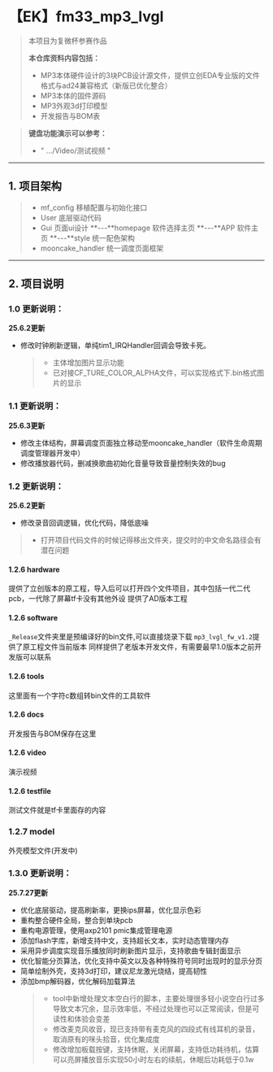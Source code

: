 # 【EK】fm33_mp3_lvgl

> 本项目为复微杯参赛作品
>
> **本仓库资料内容包括：**
>
> * MP3本体硬件设计的3块PCB设计源文件，提供立创EDA专业版的文件格式与ad24兼容格式（新版已优化整合）
> * MP3本体的固件源码
> * MP3外观3d打印模型
> * 开发报告与BOM表

> **键盘功能演示可以参考：**
> * " .../Video/测试视频 "
--- 

## 1. 项目架构
 > * mf_config         移植配置与初始化接口
 > * User              底层驱动代码
 > * Gui               页面ui设计
 > **---**homepage     软件选择主页
 > **---**APP          软件主页
 > **---**style        统一配色架构
 > * mooncake_handler  统一调度页面框架

--- 

## 2. 项目说明

### 1.0 更新说明：
**25.6.2更新**
* 修改时钟刷新逻辑，单纯tim1_IRQHandler回调会导致卡死。

  > * 主体增加图片显示功能
  > * 已对接CF_TURE_COLOR_ALPHA文件，可以实现格式下.bin格式图片的显示

### 1.1 更新说明：
**25.6.3更新**
* 修改主体结构，屏幕调度页面独立移动至mooncake_handler（软件生命周期调度管理器开发中）
* 修改播放器代码，删减换歌曲初始化音量导致音量控制失效的bug

### 1.2 更新说明：
**25.6.2更新**
* 修改录音回调逻辑，优化代码，降低底噪
 > * 打开项目代码文件的时候记得移出文件夹，提交时的中文命名路径会有潜在问题

#### 1.2.6 hardware
提供了立创版本的原工程，导入后可以打开四个文件项目，其中包括一代二代pcb，一代除了屏幕tf卡没有其他外设
提供了AD版本工程
#### 1.2.6 software
`_Release`文件夹里是预编译好的bin文件,可以直接烧录下载
`mp3_lvgl_fw_v1.2`提供了原工程文件当前版本
同样提供了老版本开发文件，有需要最早1.0版本之前开发版可以联系
#### 1.2.6 tools
这里面有一个字符c数组转bin文件的工具软件
#### 1.2.6 docs
开发报告与BOM保存在这里
#### 1.2.6 video
演示视频
#### 1.2.6 testfile
测试文件就是tf卡里面存的内容
### 1.2.7 model
外壳模型文件(开发中)

### 1.3.0 更新说明：
**25.7.27更新**
* 优化底层驱动，提高刷新率，更换ips屏幕，优化显示色彩
* 重构整合硬件全局，整合到单块pcb
* 重构电源管理，使用axp2101 pmic集成管理电源
* 添加flash字库，新增支持中文，支持超长文本，实时动态管理内存
* 采用异步调度实现音乐播放同时刷新图片显示，支持歌曲专辑封面显示
* 优化智能分页算法，优化支持中英文以及各种特殊符号同时出现时的显示分页
* 简单绘制外壳，支持3d打印，建议尼龙激光烧结，提高韧性
* 添加bmp解码器，优化解码加载算法
    > * tool中新增处理文本空白行的脚本，主要处理很多轻小说空白行过多导致文本冗余，显示效率低，不经过处理也可以正常阅读，但是可读性和体验会变差
    > * 修改麦克风收音，现已支持带有麦克风的四段式有线耳机的录音，取消原有的咪头拾音，优化集成度
    > * 修改增加板载按键，支持休眠，关闭屏幕，支持低功耗待机，估算可以亮屏播放音乐实现50小时左右的续航，休眠后功耗低于0.1w

 
